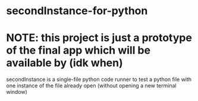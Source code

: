 # secondInstance-for-python
# NOTE: this project is just a prototype of the final app which will be available by (idk when)
secondInstance is a single-file python code runner to test a python file with one instance of the file already open (without opening a new terminal window)
